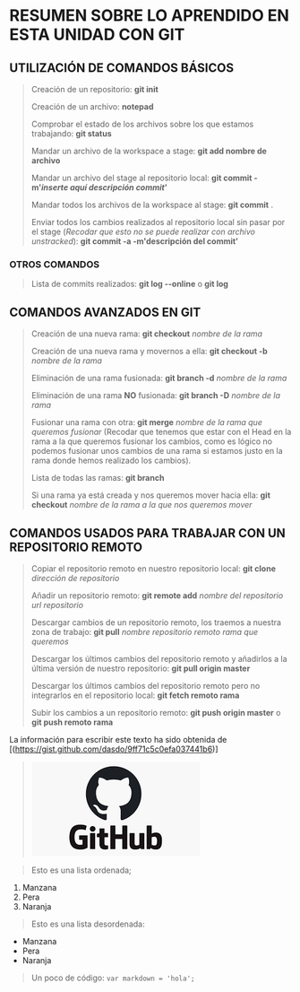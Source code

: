 # RESUMEN SOBRE LO APRENDIDO EN ESTA UNIDAD CON GIT
## UTILIZACIÓN DE COMANDOS BÁSICOS

>Creación de un repositorio: **git init**
>
>Creación de un archivo: **notepad**
>
>Comprobar el estado de los archivos sobre los que estamos trabajando: **git status**
>
>Mandar un archivo de la workspace a stage: **git add nombre de archivo**
>
>Mandar un archivo del stage al repositorio local: **git commit -m'*inserte aquí descripción commit*'**
>
>Mandar todos los archivos de la workspace al stage: **git commit** .
>
>Enviar todos los cambios realizados al repositorio local sin pasar por el stage (*Recodar que esto no se puede realizar con archivo unstracked*): **git commit -a -m'descripción del commit'**
>

### OTROS COMANDOS

>Lista de commits realizados: **git log --online** o **git log**



## COMANDOS AVANZADOS EN GIT

>Creación de una nueva rama: **git checkout** *nombre de la rama*
>
>Creación de una nueva rama y movernos a ella: **git checkout -b** *nombre de la rama*
>
>Eliminación de una rama fusionada: **git branch -d** *nombre de la rama*
>
>Eliminación de una rama **NO** fusionada: **git branch -D** *nombre de la rama*
>
>Fusionar una rama con otra: **git merge** *nombre de la rama que queremos fusionar* (Recodar que tenemos que estar con el Head en la rama a la que queremos fusionar los cambios, como es lógico no podemos fusionar unos cambios de una rama si estamos justo en la rama donde hemos realizado los cambios).
>
>Lista de todas las ramas: **git branch**
>
>Si una rama ya está creada y nos queremos mover hacia ella: **git checkout** *nombre de la rama a la que nos queremos mover*
>
## COMANDOS USADOS PARA TRABAJAR CON UN REPOSITORIO REMOTO

>Copiar el repositorio remoto en nuestro repositorio local: **git clone** *dirección de repositorio*
>
>Añadir un repositorio remoto: **git remote add** *nombre del repositorio* *url repositorio*
>
>Descargar cambios de un repositorio remoto, los traemos a nuestra zona de trabajo: **git pull** *nombre repositorio remoto* *rama que queremos*
>
>Descargar los últimos cambios del repositorio remoto y añadirlos a la última versión de nuestro repositorio: **git pull origin master**
>
>Descargar los últimos cambios del repositorio remoto pero no integrarlos en el repositorio local: **git fetch remoto rama**
>
>Subir los cambios a un repositorio remoto: **git push origin master** o **git push remoto rama**

>
La información para escribir este texto ha sido obtenida de [(https://gist.github.com/dasdo/9ff71c5c0efa037441b6)]



>![Esto es una imagen](resources/git.png)

>Esto es una lista ordenada;
1. Manzana
2. Pera
3. Naranja

>Esto es una lista desordenada:
- Manzana
- Pera
- Naranja

>Un poco de código:
`var markdown = 'hola';`